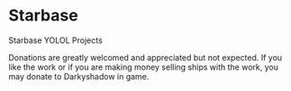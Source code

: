 # Starbase
Starbase YOLOL Projects

Donations are greatly welcomed and appreciated but not expected. If you like the work or if you are making money selling ships with the work, you may donate to Darkyshadow in game.
